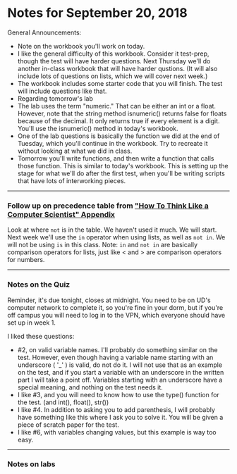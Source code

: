 
# Notes for September 20, 2018

General Announcements:

* Note on the workbook you'll work on today.
 * I like the general difficulty of this workbook. Consider it test-prep, though the test will have harder questions. Next Thursday we'll do another in-class workbook that will have harder qustions. (It will also include lots of questions on lists, which we will cover next week.)
 * The workbook includes some starter code that you will finish. The test will include questions like that.
* Regarding tomorrow's lab
 * The lab uses the term "numeric." That can be either an int or a float. However, note that the string method isnumeric() returns false for floats because of the decimal. It only returns true if every element is a digit. You'll use the isnumeric() method in today's workbook.
 * One of the lab questions is basically the function we did at the end of Tuesday, which you'll continue in the workbook. Try to recreate it without looking at what we did in class.
 * Tomorrow you'll write functions, and then write a function that calls those function. This is similar to today's workbook. This is setting up the stage for what we'll do after the first test, when you'll be writing scripts that have lots of interworking pieces. 
 






---

### Follow up on precedence table from ["How To Think Like a Computer Scientist" Appendix](http://interactivepython.org/runestone/static/CS152f17/Appendices/PrecedenceTable.html)


Look at where ```not``` is in the table. We haven't used it much. We will start. Next week we'll use the ```in``` operator when using lists, as well as ```not in```. We will not be using ```is``` in this class. Note: ```in``` and ```not in``` are basically comparison operators for lists, just like < and > are comparison operators for numbers.


---

### Notes on the Quiz

Reminder, it's due tonight, closes at midnight. You need to be on UD's computer network to complete it, so you're fine in your dorm, but if you're off campus you will need to log in to the VPN, which everyone should have set up in week 1. 

I liked these questions:
 * #2, on valid variable names. I'll probably do something similar on the test. However, even though having a variable name starting with an underscore ( '_' ) is valid, do not do it. I will not use that as an example on the test, and if you start a variable with an underscore in the written part I will take a point off. Variables starting with an underscore have a special meaning, and nothing on the test needs it.
 * I like #3, and you will need to know how to use the type() function for the test. (and int(), float(), str())
 * I like #4. In addition to asking you to add parenthesis, I will probably have something like this where I ask you to solve it. You will be given a piece of scratch paper for the test.
 * I like #6, with variables changing values, but this example is way too easy.


---

### Notes on labs



